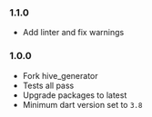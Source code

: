 ### 1.1.0
- Add linter and fix warnings

### 1.0.0

- Fork hive_generator
- Tests all pass
- Upgrade packages to latest
- Minimum dart version set to `3.8`

